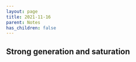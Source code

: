 ```yaml
---
layout: page
title: 2021-11-16
parent: Notes
has_children: false
---
```


## Strong generation and saturation 

